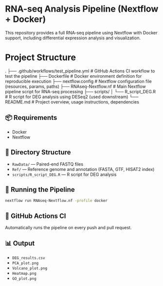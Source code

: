 # RNA-seq Analysis Pipeline (Nextflow + Docker)

This repository provides a full RNA-seq pipeline using Nextflow with Docker support, including differential expression analysis and visualization.

# Project Structure
.
├── .github/workflows/test_pipeline.yml   # GitHub Actions CI workflow to test the pipeline
├── Dockerfile                            # Docker environment definition for reproducible execution
├── nextflow.config                       # Nextflow configuration file (resources, params, paths)
├── RNAseq-Nextflow.nf                    # Main Nextflow pipeline script for RNA-seq processing
├── scripts/
│   └── R_script_DEG.R                    # R script for DEG analysis using DESeq2 (used downstream)
└── README.md                             # Project overview, usage instructions, dependencies


## 📦 Requirements
- Docker
- Nextflow

## 📁 Directory Structure
- `RawData/` — Paired-end FASTQ files
- `Ref/` — Reference genome and annotation (FASTA, GTF, HISAT2 index)
- `scripts/R_script_DEG.R` — R script for DEG analysis

## 🚀 Running the Pipeline
```bash
nextflow run RNAseq-Nextflow.nf -profile docker
```

## 🧪 GitHub Actions CI
Automatically runs the pipeline on every push and pull request.

## 📊 Output
- `DEG_results.csv`
- `PCA_plot.png`
- `Volcano_plot.png`
- `Heatmap.png`
- `GO_plot.png`
